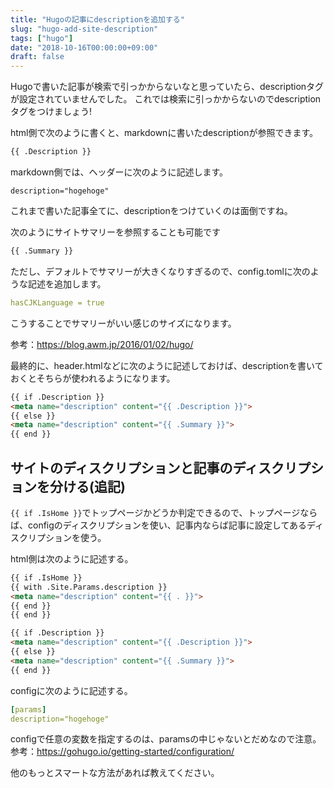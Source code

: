 ```yaml
---
title: "Hugoの記事にdescriptionを追加する"
slug: "hugo-add-site-description"
tags: ["hugo"]
date: "2018-10-16T00:00:00+09:00"
draft: false
---
```


Hugoで書いた記事が検索で引っかからないなと思っていたら、descriptionタグが設定されていませんでした。
これでは検索に引っかからないのでdescriptionタグをつけましょう!

html側で次のように書くと、markdownに書いたdescriptionが参照できます。

```html
{{ .Description }}
```

markdown側では、ヘッダーに次のように記述します。

```
description="hogehoge"
```

これまで書いた記事全てに、descriptionをつけていくのは面倒ですね。

次のようにサイトサマリーを参照することも可能です

```html
{{ .Summary }}
```

ただし、デフォルトでサマリーが大きくなりすぎるので、config.tomlに次のような記述を追加します。

```yaml
hasCJKLanguage = true
```

こうすることでサマリーがいい感じのサイズになります。

参考：https://blog.awm.jp/2016/01/02/hugo/


最終的に、header.htmlなどに次のように記述しておけば、descriptionを書いておくとそちらが使われるようになります。

```html
{{ if .Description }}
<meta name="description" content="{{ .Description }}">
{{ else }}
<meta name="description" content="{{ .Summary }}">
{{ end }}
```


## サイトのディスクリプションと記事のディスクリプションを分ける(追記)
`{{ if .IsHome }}`でトップページかどうか判定できるので、トップページならば、configのディスクリプションを使い、記事内ならば記事に設定してあるディスクリプションを使う。

html側は次のように記述する。

```html
{{ if .IsHome }}
{{ with .Site.Params.description }}
<meta name="description" content="{{ . }}">
{{ end }}
{{ end }}

{{ if .Description }}
<meta name="description" content="{{ .Description }}">
{{ else }}
<meta name="description" content="{{ .Summary }}">
{{ end }}
```

configに次のように記述する。

```yaml
[params]
description="hogehoge"
```

configで任意の変数を指定するのは、paramsの中じゃないとだめなので注意。
参考：https://gohugo.io/getting-started/configuration/

他のもっとスマートな方法があれば教えてください。


